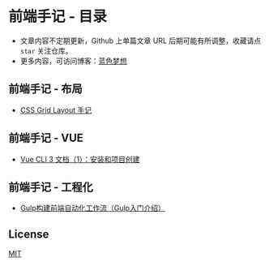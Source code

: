 # 前端手记 - 目录

* 文章内容不定期更新，Github 上单篇文章 URL 后期可能有所调整，收藏请点 `star` 关注仓库。
* 更多内容，可访问博客：[蓝色梦想](https://www.bluesdream.com/blog/css-grid-layout-guide.html)

## 前端手记 - 布局

  * [CSS Grid Layout 手记](/Layout/CSS-Grid-Layout-手记.md)

## 前端手记 - VUE
  * [Vue CLI 3 文档（1）：安装和项目创建](/Vue/Vue-CLI-3-文档（1）：安装和项目创建.md)

## 前端手记 - 工程化
  * [Gulp构建前端自动化工作流（Gulp入门介绍）](https://github.com/zhonglimh/Gulp)

## License
[MIT](https://opensource.org/licenses/MIT)
